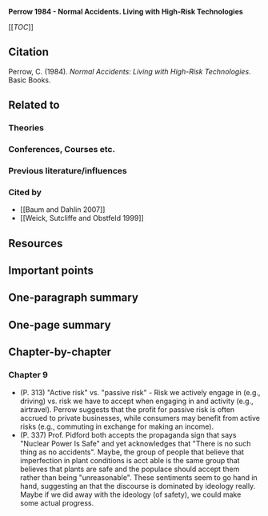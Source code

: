 **Perrow 1984 - Normal Accidents. Living with High-Risk Technologies**

[[_TOC_]]

## Citation
Perrow, C. (1984). *Normal Accidents: Living with High-Risk Technologies*. Basic Books.

## Related to

### Theories

### Conferences, Courses etc.

### Previous literature/influences

### Cited by
* [[Baum and Dahlin 2007]]
* [[Weick, Sutcliffe and Obstfeld 1999]]

## Resources

## Important points

## One-paragraph summary

## One-page summary

## Chapter-by-chapter

### Chapter 9

* (P. 313) "Active risk" vs. "passive risk" - Risk we actively engage in (e.g., driving) vs. risk we have to accept when engaging in and activity (e.g., airtravel). Perrow suggests that the profit for passive risk is often accrued to private businesses, while consumers may benefit from active risks (e.g., commuting in exchange for making an income).
* (P. 337) Prof. Pidford both accepts the propaganda sign that says "Nuclear Power Is Safe" and yet acknowledges that "There is no such thing as no accidents". Maybe, the group of people that believe that imperfection in plant conditions is acct able is the same group that believes that plants are safe and the populace should accept them rather than being "unreasonable". These sentiments seem to go hand in hand, suggesting an that the discourse is dominated by ideology really. Maybe if we did away with the ideology (of safety), we could make some actual progress.